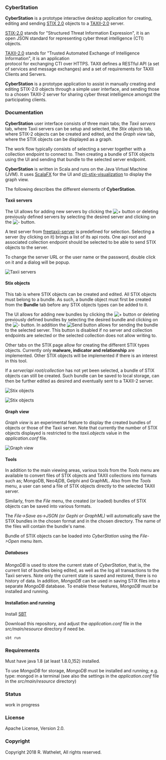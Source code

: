 ### CyberStation

**CyberStation** is a prototype interactive desktop application for 
creating, editing and sending [STIX 2.0](https://oasis-open.github.io/cti-documentation/stix/intro) objects 
to a [TAXII-2.0](https://oasis-open.github.io/cti-documentation/taxii/intro.html) server.

[STIX-2.0](https://oasis-open.github.io/cti-documentation/resources#stix-20-specification) 
stands for "Structured Threat Information Expression", it is an 
open JSON standard for representing cyber threat intelligence (CTI) objects.

[TAXII-2.0](https://oasis-open.github.io/cti-documentation/taxii/intro.html) 
stands for "Trusted Automated Exchange of Intelligence Information", it is an application  
protocol for exchanging CTI over HTTPS. ​TAXII defines a RESTful API 
(a set of services and message exchanges) and a set of requirements for TAXII Clients 
and Servers.

**CyberStation** is a prototype application to assist in manually creating and editing STIX-2.0 objects through a 
simple user interface, and sending those to a chosen TAXII-2 server for sharing cyber threat 
intelligence amongst the participating clients.


### Documentation

**CyberStation** user interface consists of three main tabs; the *Taxii servers* tab, where Taxii servers can be setup and selected, 
the *Stix objects* tab, where STIX-2 objects can be created and edited, and the *Graph view* tab, where the STIX objects 
can be displayed as a graph.
 
The work flow typically consists of selecting a server together with a collection endpoint to connect to.
 Then creating a bundle of STIX objects using the UI and sending that bundle to the selected server endpoint. 

**CyberStation** is written in Scala and runs on the Java Virtual Machine (JVM). 
It uses [ScalaFX](http://www.scalafx.org/) for the UI and 
[cti-stix-visualization](https://github.com/oasis-open/cti-stix-visualization) to display the graph view.

The following describes the different elements of **CyberStation**. 

#### Taxii servers

The UI allows for adding new servers by clicking the 
![+](/images/add.png?raw=true "Add") button or deleting previously defined servers 
by selecting the desired server and clicking on the ![-](/images/delete.png?raw=true "Delete") button.

A test server from [freetaxii-server](https://github.com/freetaxii/freetaxii-server)
is predefined for selection. Selecting a server (by clicking on it) brings a list of its api roots. 
One api root and associated collection endpoint should be selected to be able to send STIX objects to the server. 

To change the server URL or the user name or the password, double click on it and a dialog will be popup.

![Taxii servers](/images/taxiiservers.png?raw=true) 

#### Stix objects

This tab is where STIX objects can be created and edited. All STIX objects 
must belong to a bundle. As such, a bundle object must first be created from the **Bundle** tab before 
any STIX objects types can be added to it.

The UI allows for adding new bundles by clicking the ![+](/images/add.png?raw=true "Add") button or deleting previously defined bundles 
by selecting the desired bundle and clicking on the ![-](/images/delete.png?raw=true "Delete") button. 
In addition the ![Send](/images/upload.png?raw=true "Send") button 
allows for sending the bundle to the selected server. This button is disabled if no server and collection 
endpoints are selected or the selected collection does not allow writing to.

Other tabs on the STIX page allow for creating the different STIX types objects.
Currently only **malware, indicator and relationship** are implemented. 
Other STIX objects will be implemented if there is an interest in this tool.

If a *server/api root/collection* has not yet been selected, a bundle of STIX objects can still be created. Such 
bundle can be saved to local storage, can then be further edited as desired and eventually sent to a TAXII-2 server.   

![Stix objects](/images/stixobjects.png?raw=true) 

![Stix objects](/images/indicator.png?raw=true) 

#### Graph view

*Graph view* is an experimental feature to display the created bundles of objects or those of 
the Taxii server. Note that currently the number of STIX objects displayed is restricted 
to the *taxii.objects* value in the *application.conf*  file.


![Graph view](/images/graphview.png?raw=true) 

#### Tools

In addition to the main viewing areas, various tools from the *Tools* menu are available to 
convert files of STIX objects and TAXII collections into formats 
such as; MongoDB, Neo4jDB, Gelphi and GraphML. 
Also from the *Tools* menu, a user can send a file of STIX objects directly to the selected TAXII server.

Similarly, from the *File* menu, the created (or loaded) bundles of STIX objects can be saved into various formats.

The *File->Save as->JSON (or Gephi or GraphML)* will automatically save the STIX bundles in the chosen format and 
in the chosen directory. The name of the files will contain the bundle's name.


Bundle of STIX objects can be loaded into *CyberStation* using the *File->Open* menu item.

##### Databases

*MongoDB* is used to store the current state of *CyberStation*, that is, the current list of bundles being edited, 
as well as the log all transactions to the Taxii servers. Note only the current state is 
saved and restored, there is no history of data. In addition, *MongoDB* can be used in saving STIX files into 
a separate *MongoDB* database. 
To enable these features, *MongoDB* must be installed and running. 


#### Installation and running

Install [SBT](https://www.scala-sbt.org/)

Download this repository, and adjust the *application.conf* file in the *src/main/resource* directory if need be.

    sbt run

### Requirements

Must have java 1.8 (at least 1.8.0_152) installed.

To use *MongoDB* for storage, *MongoDB* must be installed and running; e.g. type: mongod in a terminal 
(see also the settings in the *application.conf* file in the *src/main/resource* directory)

### Status

work in progress


### License 

Apache License, Version 2.0.


### Copyright 

Copyright 2018 R. Wathelet, All rights reserved.




